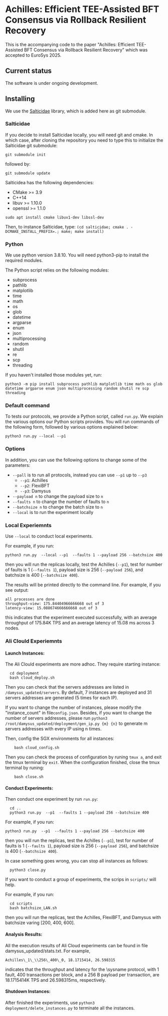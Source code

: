 # Achilles: Efficient TEE-Assisted BFT Consensus via Rollback Resilient Recovery

This is the accompanying code to the paper "Achilles: Efficient TEE-Assisted BFT Consensus via Rollback Resilient Recovery" which was accepted to EuroSys
2025.
## Current status

The software is under ongoing development.

## Installing

We use the
[Salticidae](https://github.com/Determinant/salticidae) library, which
is added here as git submodule.

### Salticidae

If you decide to install Salticidae locally, you will need git and cmake.
In which case, after cloning the repository you need to type this to initialize the
Salticidae git submodule:

`git submodule init`

followed by:

`git submodule update`

Salticidea has the following dependencies:

* CMake >= 3.9
* C++14
* libuv >= 1.10.0
* openssl >= 1.1.0

`sudo apt install cmake libuv1-dev libssl-dev`

Then, to instance Salticidae, type:
`(cd salticidae; cmake . -DCMAKE_INSTALL_PREFIX=.; make; make install)`

### Python

We use python version 3.8.10.  You will need python3-pip to install
the required modules.

The Python script relies on the following modules:
- subprocess
- pathlib
- matplotlib
- time
- math
- os
- glob
- datetime
- argparse
- enum
- json
- multiprocessing
- random
- shutil
- re
- scp
- threading

If you haven't installed those modules yet, run:

`python3 -m pip install subprocess pathlib matplotlib time math os glob datetime argparse enum json multiprocessing random shutil re scp threading`


### Default command

To tests our protocols, we provide a Python script, called
`run.py`. We explain the various options our Python scripts provides. You will
run commands of the following form, followed by various options
explained below:

`python3 run.py --local --p1`

### Options

In addition, you can use the following options to change some of the parameters:
- `--pall` is to run all protocols, instead you can use `--p1` up to `--p3`
    - `--p1`: Achilles
    - `--p2`: FlexiBFT
    - `--p3`: Damysus
- `--payload n` to change the payload size to `n`
- `--faults n` to change the number of faults to `n`
- `--batchsize n` to change the batch size to `n`
- `--local` is to run the experiment locally



### Local Experiemnts

Use `--local` to conduct local experiments.

For example, if you run:

`python3 run.py  --local --p1  --faults 1 --payload 256 --batchsize 400`

then you will run the replicas locally, test the Achilles (`--p1`), test for number of faults is 1 (`--faults 1`), payload size is 256 (`--payload 256`), and batchsize is 400 (`--batchsize 400`).

The results will be printed directly to the command line. For example, if you see output:
```
all processes are done
throughput-view: 175.84404966666668 out of 3
latency-view: 15.088674666666668 out of 3
```
this indicates that the experiment executed successfully, with an average throughput of 175.84K TPS and an average latency of 15.08 ms across 3 nodes.


### Ali Clould Experiemnts

#### Launch Instances:

The Ali Clould experiments are more adhoc. They require starting instance:
  ```
    cd deployment
    bash cloud_deploy.sh
  ```
Then you can check that the servers addresses are listed in `/damysus_updated/servers`.
By default, 7 instances are deployed and 31 servers addresses are generated (5 times for each IP).

If you want to change the number of instances, please modify the "instance_count" in file`config.json`.
Besides, if you want to change the number of servers addresses, please run `python3 /root/damysus_updated/deployment/gen_ip.py {m} {n}` to generate m servers addresses with every IP using n times.


Then, config the SGX environments for all instances:
```
    bash cloud_config.sh
```
Then you can check the process of configuration by runing `tmux a`, and exit the tmux terminal by `exit`.
When the configuration finished, close the tmux terminal by runing:
```
    bash close.sh
```

#### Conduct Experiments:

Then conduct one experiment by run `run.py`:
  ```
    cd ..
    python3 run.py  --p1  --faults 1 --payload 256 --batchsize 400
  ```
For example, if you run:

`python3 run.py  --p1  --faults 1 --payload 256 --batchsize 400`

then you will run the replicas, test the Achilles (`--p1`), test for number of faults is 1 (`--faults 1`), payload size is 256 (`--payload 256`), and batchsize is 400 (`--batchsize 400`).

In case something goes wrong, you can stop all instances as follows:
  ```
    python3 close.py
  ```

If you want to conduct a group of experiments, the scrips in `scripts/` will help.

For example, if you run:
  ```
    cd scripts
    bash batchsize_LAN.sh
  ```
then you will run the replicas, test the  Achilles, FlexiBFT, and Damysus with batchsize varing [200, 400, 600].

#### Analysis Results:

All the execution results of Ali Cloud experiments can be found in file damysus_updated/stats.txt.
For example, 
```
Achilles\_1\_\\256\_400\_0, 18.1715414, 26.598315
```
indicates that the throughput and latency for the \sysname protocol, with 1 fault, 400 transactions per block, and a 256 B payload per transaction, are 18.1715414K TPS and 26.598315ms, respectively.


#### Shutdown Instances:
After finished the experiments, use `python3 deployment/delete_instances.py` to terminate all the instances.




